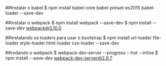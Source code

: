 ##Instalar o babel
$ npm install babel-core babel-preset-es2015 babel-loader --save-dev 

##instalar o webpack
$ npm install webpack --save-dev
$ npm install --save-dev webpack@3.10.0

##instalando os loaders para usar o bootstrap
$ npm install url-loader file-loader style-loader html-loader css-loader --save-dev

##rodando o webpack
$ webpack-dev-server --progress --hot --inline
$ npm install --save-dev webpack-dev-server@2.9.7